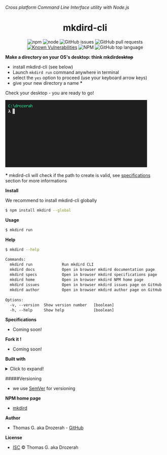 _Cross platform Command Line Interface utility with Node.js_
<h1 align="center" style="border:none !important;">
  mkdird-cli
</h1>

<div align="center">

![npm](https://img.shields.io/npm/v/mkdird.svg?style=flat-square) ![node](https://img.shields.io/node/v/mkdird.svg?style=flat-square) ![GitHub issues](https://img.shields.io/github/issues/drozerah/mkdird-cli.svg?style=flat-square) ![GitHub pull requests](https://img.shields.io/github/issues-pr/drozerah/mkdird-cli.svg?style=flat-square) [![Known Vulnerabilities](https://snyk.io/test/github/Drozerah/mkdird-cli/badge.svg?style=flat-square)](https://snyk.io/test/github/Drozerah/mkdird-cli) ![NPM](https://img.shields.io/npm/l/mkdird.svg?style=flat-square) ![GitHub top language](https://img.shields.io/github/languages/top/drozerah/mkdird-cli.svg?style=flat-square) 

</div>

__Make a directory on your OS's desktop: think **mkdird**~~esktop~~__

- install mkdird-cli (see below)
- Launch `mkdird run` command anywhere in terminal
- select the `yes` option to proceed (use your keyboard arrow keys)
- give your new directory a name **\***

Check your desktop - you are ready to go!


![mkdird image](https://raw.githubusercontent.com/Drozerah/MyGitHubStorage/master/img/mkdird-cli/mkdird-cli.gif)

**\*** mkdird-cli will check if the path to create is valid, see [specifications](#specifications) section for more informations

__Install__

We recommend to install mkdird-cli globally 
````bash
$ npm install mkdird --global
````

__Usage__

````bash
$ mkdird run
````
__Help__

````bash
$ mkdird --help
````

````
Commands:
  mkdird run             Run mkdird CLI
  mkdird docs            Open in browser mkdird documentation page
  mkdird specs           Open in browser mkdird specifications page
  mkdird home            Open in browser mkdird NPM home page
  mkdird issues          Open in browser mkdird issues page on GitHub
  mkdird author          Open in browser mkdird author page on GitHub

Options:
  -v, --version  Show version number   [boolean]
  -h, --help     Show help             [boolean]

````


__Specifications__<a name="specs"></a>

- Coming soon!

__Fork it !__

- Coming soon!

__Built with__
<details>
  <summary>Click to expand!</summary>

- [chalk](https://www.npmjs.com/package/chalk#readme)
- [inquirer](https://github.com/SBoudrias/Inquirer.js#readme)
- [open](https://github.com/sindresorhus/open/#readme)
- [yargs](https://yargs.js.org/)
- [Node.js](https://nodejs.org/en/)
- [NPM](https://www.npmjs.com/)
- [Visual Studio Code](https://code.visualstudio.com/)

</details>

#####Versioning

- we use [SemVer](http://semver.org/) for versioning

__NPM home page__

- [mkdird](https://www.npmjs.com/package/mkdird)

__Author__

- Thomas G. aka Drozerah - [GitHub](https://github.com/Drozerah)

__License__

- [ISC](licence) © Thomas G. aka Drozerah